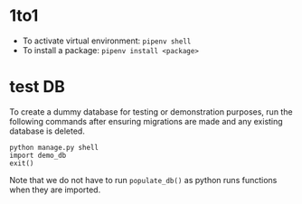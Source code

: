 # 1to1

- To activate virtual environment: `pipenv shell`
- To install a package: `pipenv install <package>`

# test DB

To create a dummy database for testing or demonstration purposes, run the following commands
after ensuring migrations are made and any existing database is deleted.

```
python manage.py shell
import demo_db
exit()
```

Note that we do not have to run `populate_db()` as python runs functions when they are imported.
